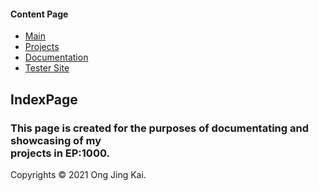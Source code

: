 <html lang="en" dir="ltr">
  <head>
    <meta charset="utf-8">
    <link rel="stylesheet" href="sitedesign.css">
<div id="header">
      <title>IndexPage</title>
</div>
  </head>

  <body>

<div id="nav">
    <h4>Content Page</h4>
    <ul>
      <li><a href="mainpage.html">Main</a></li>
      <li><a href="projects.html">Projects</a></li>
      <li><a href="documentation.html">Documentation</a></li>
      <li><a href="webtest.html">Tester Site</a></li>
    </ul>
</div>
<div id="content">
<h2>IndexPage</h2>
<p>
<h3>This page is created for the purposes of documentating and showcasing of my <br>
  projects in EP:1000.
</div>

<div id="footer">
  Copyrights &copy; 2021 Ong Jing Kai.
</div>
  </body>
</html>
